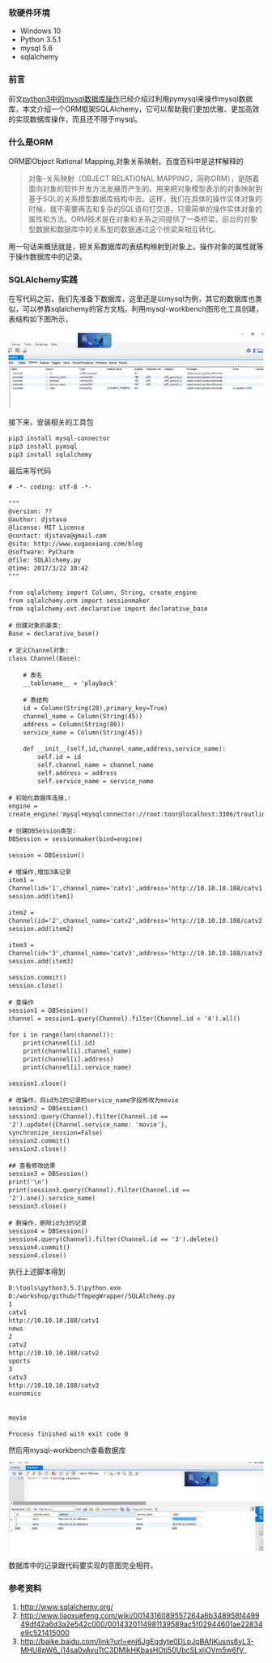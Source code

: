 ### 软硬件环境

* Windows 10
* Python 3.5.1
* mysql 5.6
* sqlalchemy

### 前言

前文[python3中的mysql数据库操作](http://www.xugaoxiang.com/blog/index.php/archives/3/)已经介绍过利用pymysql来操作mysql数据库，本文介绍一个ORM框架SQLAlchemy，它可以帮助我们更加优雅、更加高效的实现数据库操作，而且还不限于mysql。

### 什么是ORM

ORM即Object Rational Mapping,对象关系映射。百度百科中是这样解释的

> 对象-关系映射（OBJECT RELATIONAL MAPPING，简称ORM），是随着面向对象的软件开发方法发展而产生的。用来把对象模型表示的对象映射到基于SQL的关系模型数据库结构中去。这样，我们在具体的操作实体对象的时候，就不需要再去和复杂的SQL语句打交道，只需简单的操作实体对象的属性和方法。ORM技术是在对象和关系之间提供了一条桥梁，前台的对象型数据和数据库中的关系型的数据通过这个桥梁来相互转化。

用一句话来概括就是，把关系数据库的表结构映射到对象上。操作对象的属性就等于操作数据库中的记录。

### SQLAlchemy实践

在写代码之前，我们先准备下数据库，这里还是以mysql为例，其它的数据库也类似，可以参靠sqlalchemy的官方文档。利用mysql-workbench图形化工具创建，表结构如下图所示，

![sqlalchemy_01](https://raw.githubusercontent.com/djstava/PostsCollection/master/images/mac/PyQt5/sqlalchemy_01.png)

接下来，安装相关的工具包

```
pip3 install mysql-connector
pip3 install pymsql
pip3 install sqlalchemy
```

最后来写代码

```
# -*- coding: utf-8 -*-

"""
@version: ??
@author: djstava
@license: MIT Licence 
@contact: djstava@gmail.com
@site: http://www.xugaoxiang.com/blog
@software: PyCharm
@file: SQLAlchemy.py
@time: 2017/3/22 10:42
"""

from sqlalchemy import Column, String, create_engine
from sqlalchemy.orm import sessionmaker
from sqlalchemy.ext.declarative import declarative_base

# 创建对象的基类:
Base = declarative_base()

# 定义Channel对象:
class Channel(Base):
	
	# 表名
	__tablename__ = 'playback'
	
	# 表结构
	id = Column(String(20),primary_key=True)
	channel_name = Column(String(45))
	address = Column(String(80))
	service_name = Column(String(45))
    
	def __init__(self,id,channel_name,address,service_name):
		self.id = id
		self.channel_name = channel_name
		self.address = address
		self.service_name = service_name

# 初始化数据库连接,:
engine = create_engine('mysql+mysqlconnector://root:toor@localhost:3306/troutling')

# 创建DBSession类型:
DBSession = sessionmaker(bind=engine)

session = DBSession()

# 增操作,增加3条记录
item1 = Channel(id='1',channel_name='catv1',address='http://10.10.10.188/catv1',service_name='news')
session.add(item1)

item2 = Channel(id='2',channel_name='catv2',address='http://10.10.10.188/catv2',service_name='sports')
session.add(item2)

item3 = Channel(id='3',channel_name='catv3',address='http://10.10.10.188/catv3',service_name='economics')
session.add(item3)

session.commit()
session.close()

# 查操作
session1 = DBSession()
channel = session1.query(Channel).filter(Channel.id < '4').all()

for i in range(len(channel)):
	print(channel[i].id)
	print(channel[i].channel_name)
	print(channel[i].address)
	print(channel[i].service_name)

session1.close()

# 改操作，将id为2的记录的service_name字段修改为movie
session2 = DBSession()
session2.query(Channel).filter(Channel.id == '2').update({Channel.service_name: 'movie'}, synchronize_session=False)
session2.commit()
session2.close()

## 查看修改结果
session3 = DBSession()
print('\n')
print(session3.query(Channel).filter(Channel.id == '2').one().service_name)
session3.close()

# 删操作，删除id为3的记录
session4 = DBSession()
session4.query(Channel).filter(Channel.id == '3').delete()
session4.commit()
session4.close()

```

执行上述脚本得到

```
D:\tools\python3.5.1\python.exe D:/workshop/github/ffmpegWrapper/SQLAlchemy.py
1
catv1
http://10.10.10.188/catv1
news
2
catv2
http://10.10.10.188/catv2
sports
3
catv3
http://10.10.10.188/catv3
economics


movie

Process finished with exit code 0
```

然后用mysql-workbench查看数据库

![sqlalchemy_02](https://raw.githubusercontent.com/djstava/PostsCollection/master/images/mac/PyQt5/sqlalchemy_02.png)

数据库中的记录跟代码要实现的意图完全相符。

### 参考资料

1. http://www.sqlalchemy.org/
2. http://www.liaoxuefeng.com/wiki/0014316089557264a6b348958f449949df42a6d3a2e542c000/0014320114981139589ac5f02944601ae22834e9c521415000
3. http://baike.baidu.com/link?url=enj6JgEqdyte0DLpJqBAfiKusns6yL3-MHU8pW6_j14sa0yAvuTtC3DMlkHKbasHOti50UbcSLxljOVm5w6fV_